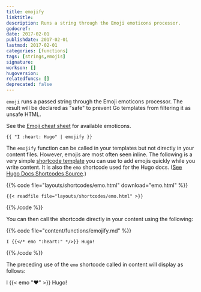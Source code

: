 ```yaml
---
title: emojify
linktitle:
description: Runs a string through the Emoji emoticons processor.
godocref:
date: 2017-02-01
publishdate: 2017-02-01
lastmod: 2017-02-01
categories: [functions]
tags: [strings,emojis]
signature:
workson: []
hugoversion:
relatedfuncs: []
deprecated: false
---
```


`emoji` runs a passed string through the Emoji emoticons processor. The result will be declared as "safe" to prevent Go templates from filtering it as unsafe HTML.

See the [Emoji cheat sheet][emojis] for available emoticons.

```
{{ "I :heart: Hugo" | emojify }}
```

The `emojify` function can be called in your templates but not directly in your content files. However, emojis are most often seen inline. The following is a very simple [shortcode template][sc] you can use to add emojis quickly while you write content. It is also the `emo` shortcode used for the Hugo docs. ([See Hugo Docs Shortcodes Source][scsource].)

{{% code file="layouts/shortcodes/emo.html" download="emo.html" %}}
```golang
{{< readfile file="layouts/shortcodes/emo.html" >}}
```
{{% /code %}}

You can then call the shortcode directly in your content using the following:

{{% code file="content/functions/emojify.md" %}}
```golang
I {{</* emo ":heart:" */>}} Hugo!
```
{{% /code %}}

The preceding use of the `emo` shortcode called in content will display as follows:

I {{< emo ":heart:" >}} Hugo!

[emojis]: http://www.emoji-cheat-sheet.com/
[sc]: /templates/shortcode-templates/
[scsource]: https://github.com/spf13/hugo/tree/master/docs/layouts/shortcodes
